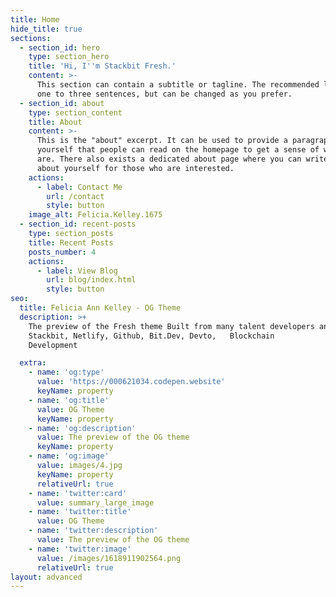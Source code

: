 ```yaml
---
title: Home
hide_title: true
sections:
  - section_id: hero
    type: section_hero
    title: 'Hi, I''m Stackbit Fresh.'
    content: >-
      This section can contain a subtitle or tagline. The recommended length is
      one to three sentences, but can be changed as you prefer.
  - section_id: about
    type: section_content
    title: About
    content: >-
      This is the "about" excerpt. It can be used to provide a paragraph about
      yourself that people can read on the homepage to get a sense of who you
      are. There also exists a dedicated about page where you can write more
      about yourself for those who are interested.
    actions:
      - label: Contact Me
        url: /contact
        style: button
    image_alt: Felicia.Kelley.1675
  - section_id: recent-posts
    type: section_posts
    title: Recent Posts
    posts_number: 4
    actions:
      - label: View Blog
        url: blog/index.html
        style: button
seo:
  title: Felicia Ann Kelley - OG Theme
  description: >+
    The preview of the Fresh theme Built from many talent developers and myself.
    Stackbit, Netlify, Github, Bit.Dev, Devto,   Blockchain
    Development                

  extra:
    - name: 'og:type'
      value: 'https://000621034.codepen.website'
      keyName: property
    - name: 'og:title'
      value: OG Theme
      keyName: property
    - name: 'og:description'
      value: The preview of the OG theme
      keyName: property
    - name: 'og:image'
      value: images/4.jpg
      keyName: property
      relativeUrl: true
    - name: 'twitter:card'
      value: summary_large_image
    - name: 'twitter:title'
      value: OG Theme
    - name: 'twitter:description'
      value: The preview of the OG theme
    - name: 'twitter:image'
      value: /images/1618911902564.png
      relativeUrl: true
layout: advanced
---
```

